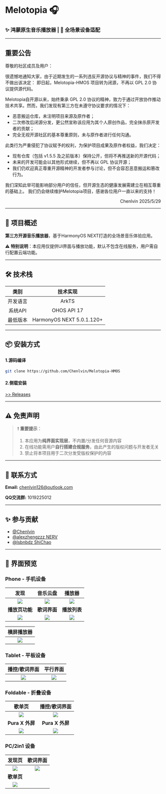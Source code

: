 # Melotopia 🎧

### ✨ 鸿蒙原生音乐播放器 | 🚀 全场景设备适配

---

## 重要公告

尊敬的社区成员及用户：

很遗憾地通知大家，由于近期发生的一系列违反开源协议与精神的事件，我们不得不做出该决定：
即日起，Melotopia-HMOS 项目转为闭源，不再以 GPL 2.0 协议提供源代码。

Melotopia自开源以来，始终秉承 GPL 2.0 协议的精神，致力于通过开放协作推动技术共享。然而，我们发现有第三方在未遵守协议要求的情况下：
- 恶意搬运仓库，未注明项目来源及原作者；
- 二次修改后闭源分发，更公然宣称该应用为其个人原创作品，完全抹杀原开发者的贡献；
- 完全无视开源社区的基本尊重原则，未与原作者进行任何沟通。

此类行为严重侵犯了协议赋予的权利，为保护项目成果及原作者权益，我们决定：
- 现有仓库（包括 v1.5.5 及之前版本）保持公开，但将不再推送新的开源代码；
- 未来的开发可能会以其他形式继续，但不再以 GPL 协议开源；
- 我们仍欢迎真正尊重开源精神的开发者参与讨论，但不会容忍恶意搬运和篡改行为。

我们深知此举可能影响部分用户的信任，但开源生态的健康发展需建立在相互尊重的基础上。
我们仍会继续维护Melotopia项目，感谢各位用户一直以来的支持！

<p align="right">Chenlvin 2025/5/29</p>

---

## 📖 项目概述
**第三方开源音乐播放器**，基于HarmonyOS NEXT打造的全场景音乐体验应用。 

⚠️ **特别说明**：本应用仅提供UI界面与播放功能，默认不包含在线服务，用户需自行配置云端功能。

---

## 🛠️ 技术栈
|      类别      |            技术实现            |  
|:------------:|:--------------------------:|  
|     开发语言     |           ArkTS            |  
|    系统API     |        OHOS API 17         |  
|     最低版本     | HarmonyOS NEXT 5.0.1.120+  |  

---

## 📦 安装方式

#### 1.源码编译

```bash
git clone https://github.com/Chenlvin/Melotopia-HMOS
`````

#### 2.侧载安装

[ >> Releases](https://github.com/Chenlvin/Melotopia-HMOS/releases)

---

## ⚠️ 免责声明

> ❗ **重要提示**：
> 1. 本应用为**纯界面实现层**，不内置/分发任何音源内容
> 2. 在线功能需用户**自行搭建合规服务**，由此产生的版权问题与开发者无关
> 3. 禁止将本项目用于二次分发受版权保护的内容

---

## 📧 联系方式

**Email:** chenlvin126@outlook.com

**QQ交流群:** 1019225012

---

## ✨ 参与贡献

- [@Chenlvin](https://github.com/Chenlvin)
- [@alexzhengzzz NERV](https://github.com/alexzhengzzz)
- [@lsbnbdz ShiChao](https://github.com/lsbnbdz)

---

## 📱 界面预览
### Phone - 手机设备
|            **发现**            |           **音乐云盘**            |            **播放器**            |
|:----------------------------:|:-----------------------------:|:-----------------------------:|
| <img src="./images/01.jpg"/> | <img src="./images/02.jpg" /> | <img src="./images/03.jpg" /> |
|          **播放页功能**           |           **歌词界面**            |           **播放列表**            |
| <img src="./images/04.jpg"/> | <img src="./images/05.jpg"/>  | <img src="./images/06.jpg"/>  | 

|          **横屏播放器**           |
|:----------------------------:|
| <img src="./images/07.jpg"/> |

### Tablet - 平板设备
|         **播控/歌词界面**          |           **平行界面**           |
|:----------------------------:|:----------------------------:|
| <img src="./images/08.jpg"/> | <img src="./images/09.jpg"/> |

### Foldable - 折叠设备
|           **歌单页**            |         **播控/歌词界面**          |
|:----------------------------:|:----------------------------:|
| <img src="./images/10.jpg"/> | <img src="./images/11.jpg"/> |
|        **Pura X 外屏**         |        **Pura X 外屏**         |
| <img src="./images/12.jpg"/> | <img src="./images/13.jpg"/> |

### PC/2in1 设备
|           **发现页**            |           **歌词界面**           |
|:----------------------------:|:----------------------------:|
| <img src="./images/14.jpg"/> | <img src="./images/15.jpg"/> |
|           **歌单页**            |
| <img src="./images/16.jpg"/> |
